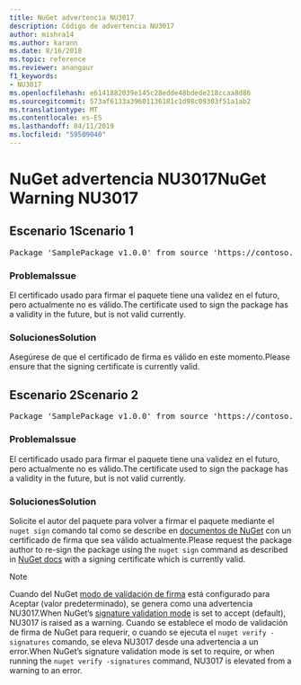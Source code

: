 ```yaml
---
title: NuGet advertencia NU3017
description: Código de advertencia NU3017
author: mishra14
ms.author: karann
ms.date: 8/16/2018
ms.topic: reference
ms.reviewer: anangaur
f1_keywords:
- NU3017
ms.openlocfilehash: e6141882039e145c28edde48bdede218ccaa8d86
ms.sourcegitcommit: 573af6133a39601136181c1d98c09303f51a1ab2
ms.translationtype: MT
ms.contentlocale: es-ES
ms.lasthandoff: 04/11/2019
ms.locfileid: "59509040"
---
```

# <a name="nuget-warning-nu3017"></a><span data-ttu-id="24364-103">NuGet advertencia NU3017</span><span class="sxs-lookup"><span data-stu-id="24364-103">NuGet Warning NU3017</span></span>

## <a name="scenario-1"></a><span data-ttu-id="24364-104">Escenario 1</span><span class="sxs-lookup"><span data-stu-id="24364-104">Scenario 1</span></span>

<pre>Package 'SamplePackage v1.0.0' from source 'https://contoso.com/index.json': The signing certificate is not yet valid.</pre>

### <a name="issue"></a><span data-ttu-id="24364-105">Problema</span><span class="sxs-lookup"><span data-stu-id="24364-105">Issue</span></span>

<span data-ttu-id="24364-106">El certificado usado para firmar el paquete tiene una validez en el futuro, pero actualmente no es válido.</span><span class="sxs-lookup"><span data-stu-id="24364-106">The certificate used to sign the package has a validity in the future, but is not valid currently.</span></span>


### <a name="solution"></a><span data-ttu-id="24364-107">Soluciones</span><span class="sxs-lookup"><span data-stu-id="24364-107">Solution</span></span>

<span data-ttu-id="24364-108">Asegúrese de que el certificado de firma es válido en este momento.</span><span class="sxs-lookup"><span data-stu-id="24364-108">Please ensure that the signing certificate is currently valid.</span></span>



## <a name="scenario-2"></a><span data-ttu-id="24364-109">Escenario 2</span><span class="sxs-lookup"><span data-stu-id="24364-109">Scenario 2</span></span>

<pre>Package 'SamplePackage v1.0.0' from source 'https://contoso.com/index.json': The primary signature's certificate is not yet valid.</pre>

### <a name="issue"></a><span data-ttu-id="24364-110">Problema</span><span class="sxs-lookup"><span data-stu-id="24364-110">Issue</span></span>

<span data-ttu-id="24364-111">El certificado usado para firmar el paquete tiene una validez en el futuro, pero actualmente no es válido.</span><span class="sxs-lookup"><span data-stu-id="24364-111">The certificate used to sign the package has a validity in the future, but is not valid currently.</span></span>


### <a name="solution"></a><span data-ttu-id="24364-112">Soluciones</span><span class="sxs-lookup"><span data-stu-id="24364-112">Solution</span></span>

<span data-ttu-id="24364-113">Solicite el autor del paquete para volver a firmar el paquete mediante el `nuget sign` comando tal como se describe en [documentos de NuGet](https://docs.microsoft.com/en-us/nuget/create-packages/sign-a-package) con un certificado de firma que sea válido actualmente.</span><span class="sxs-lookup"><span data-stu-id="24364-113">Please request the package author to re-sign the package using the `nuget sign` command as described in [NuGet docs](https://docs.microsoft.com/en-us/nuget/create-packages/sign-a-package) with a signing certificate which is currently valid.</span></span>


> [!Note]
> <span data-ttu-id="24364-114">Cuando del NuGet [modo de validación de firma](https://docs.microsoft.com/en-us/nuget/consume-packages/installing-signed-packages#configure-package-signature-requirements) está configurado para Aceptar (valor predeterminado), se genera como una advertencia NU3017.</span><span class="sxs-lookup"><span data-stu-id="24364-114">When NuGet’s [signature validation mode](https://docs.microsoft.com/en-us/nuget/consume-packages/installing-signed-packages#configure-package-signature-requirements) is set to accept (default), NU3017 is raised as a warning.</span></span> <span data-ttu-id="24364-115">Cuando se establece el modo de validación de firma de NuGet para requerir, o cuando se ejecuta el `nuget verify -signatures` comando, se eleva NU3017 desde una advertencia a un error.</span><span class="sxs-lookup"><span data-stu-id="24364-115">When NuGet’s signature validation mode is set to require, or when running the `nuget verify -signatures` command, NU3017 is elevated from a warning to an error.</span></span> 